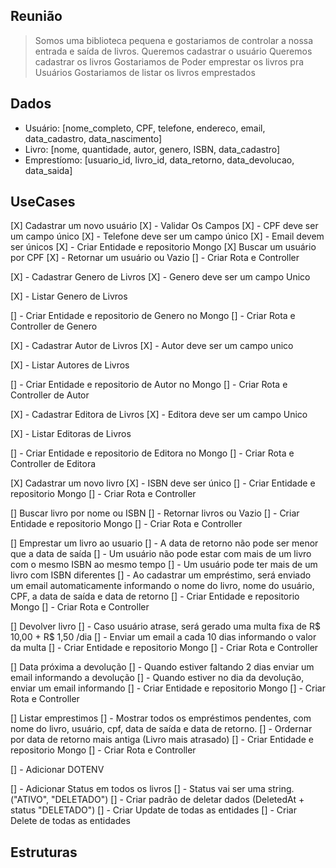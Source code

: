 ## Reunião

> Somos uma biblioteca pequena e gostariamos de controlar a nossa entrada e saída de livros.
> Queremos cadastrar o usuário
> Queremos cadastrar os livros
> Gostariamos de Poder emprestar os livros pra Usuários
> Gostariamos de listar os livros emprestados

## Dados

- Usuário: [nome_completo, CPF, telefone, endereco, email, data_cadastro, data_nascimento]
- Livro: [nome, quantidade, autor, genero, ISBN, data_cadastro]
- Emprestíomo: [usuario_id, livro_id, data_retorno, data_devolucao, data_saida]

## UseCases

[X] Cadastrar um novo usuário
[X] - Validar Os Campos
[X] - CPF deve ser um campo único
[X] - Telefone deve ser um campo único
[X] - Email devem ser únicos
[X] - Criar Entidade e repositorio Mongo
[X] Buscar um usuário por CPF
[X] - Retornar um usuário ou Vazio
[] - Criar Rota e Controller

[X] - Cadastrar Genero de Livros
[X] - Genero deve ser um campo Unico

[X] - Listar Genero de Livros

[] - Criar Entidade e repositorio de Genero no Mongo
[] - Criar Rota e Controller de Genero

[X] - Cadastrar Autor de Livros
[X] - Autor deve ser um campo unico

[X] - Listar Autores de Livros

[] - Criar Entidade e repositorio de Autor no Mongo
[] - Criar Rota e Controller de Autor

[X] - Cadastrar Editora de Livros
[X] - Editora deve ser um campo Unico

[X] - Listar Editoras de Livros

[] - Criar Entidade e repositorio de Editora no Mongo
[] - Criar Rota e Controller de Editora

[X] Cadastrar um novo livro
[X] - ISBN deve ser único
[] - Criar Entidade e repositorio Mongo
[] - Criar Rota e Controller

[] Buscar livro por nome ou ISBN
[] - Retornar livros ou Vazio
[] - Criar Entidade e repositorio Mongo
[] - Criar Rota e Controller

[] Emprestar um livro ao usuario
[] - A data de retorno não pode ser menor que a data de saída
[] - Um usuário não pode estar com mais de um livro com o mesmo ISBN ao mesmo tempo
[] - Um usuário pode ter mais de um livro com ISBN diferentes
[] - Ao cadastrar um empréstimo, será enviado um email automaticamente informando o nome do livro, nome do usuário, CPF, a data de saída e data de retorno
[] - Criar Entidade e repositorio Mongo
[] - Criar Rota e Controller

[] Devolver livro
[] - Caso usuário atrase, será gerado uma multa fixa de R$ 10,00 + R$ 1,50 /dia
[] - Enviar um email a cada 10 dias informando o valor da multa
[] - Criar Entidade e repositorio Mongo
[] - Criar Rota e Controller

[] Data próxima a devolução
[] - Quando estiver faltando 2 dias enviar um email informando a devolução
[] - Quando estiver no dia da devolução, enviar um email informando
[] - Criar Entidade e repositorio Mongo
[] - Criar Rota e Controller

[] Listar emprestimos
[] - Mostrar todos os empréstimos pendentes, com nome do livro, usuário, cpf, data de saída e data de retorno.
[] - Ordernar por data de retorno mais antiga (Livro mais atrasado)
[] - Criar Entidade e repositorio Mongo
[] - Criar Rota e Controller

[] - Adicionar DOTENV

[] - Adicionar Status em todos os livros
[] - Status vai ser uma string. ("ATIVO", "DELETADO")
[] - Criar padrão de deletar dados (DeletedAt + status "DELETADO")
[] - Criar Update de todas as entidades
[] - Criar Delete de todas as entidades

## Estruturas

